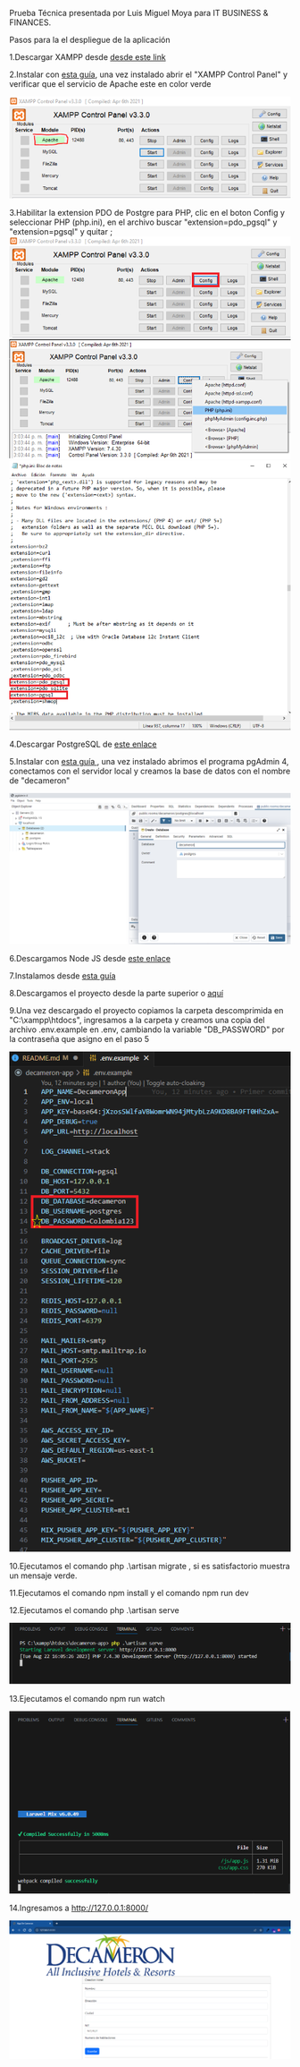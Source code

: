 Prueba Técnica presentada por Luis Miguel Moya para IT BUSINESS & FINANCES.

Pasos para la el despliegue de la aplicación

1.Descargar XAMPP desde <a href="https://sourceforge.net/projects/xampp/files/XAMPP%20Windows/7.4.30/xampp-windows-x64-7.4.30-1-VC15-installer.exe/download">desde este link</a>

2.Instalar con <a href="https://www.wikihow.com/Install-XAMPP-for-Windows">esta guía</a>, una vez instalado abrir el "XAMPP Control Panel" y verificar que el servicio de Apache este en color verde

![Alt text](./public/install/xampp_control_panel.png)

3.Habilitar la extension PDO de Postgre para PHP, clic en el boton Config y seleccionar PHP (php.ini), en el archivo buscar "extension=pdo_pgsql" y "extension=pgsql" y quitar ;
![Alt text](./public/install/config1.png)
![Alt text](./public/install/config2.png)
![Alt text](./public/install/config3.png)

4.Descargar PostgreSQL de <a href="https://www.enterprisedb.com/postgresql-tutorial-resources-training-2?uuid=7b1a8f61-1469-4f8a-959e-e22e97e06691&campaignId=Product_Trial_PostgreSQL_15"> este enlace </a>

5.Instalar con <a href="https://www.postgresqltutorial.com/postgresql-getting-started/install-postgresql/"> esta guía </a>, una vez instalado abrimos el programa pgAdmin 4, conectamos con el servidor local y creamos la base de datos con el nombre de "decameron"

![Alt text](./public/install/config4.png)

6.Descargamos Node JS desde <a href="https://nodejs.org/dist/v18.17.1/node-v18.17.1-x64.msi">este enlace</a>

7.Instalamos desde <a href="https://www.wikihow.com/Install-Node.Js-on-Windows">esta guía</a>

8.Descargamos el proyecto desde la parte superior o <a href="https://github.com/luismoya91/prueba_ITBF/archive/refs/heads/main.zip"> aquí </a>

9.Una vez descargado el proyecto copiamos la carpeta descomprimida en "C:\xampp\htdocs", ingresamos a la carpeta y creamos una copia del archivo .env.example en .env, cambiando la variable "DB_PASSWORD" por la contraseña que asigno en el paso 5

![Alt text](./public/install/config5.png)

10.Ejecutamos el comando <italic> php .\artisan migrate </italic>, si es satisfactorio muestra un mensaje verde.

11.Ejecutamos el comando <italic> npm install </italic> y el comando <italic> npm run dev </italic>

12.Ejecutamos el comando <italic> php .\artisan serve </italic>

![Alt text](./public/install/config6.png)

13.Ejecutamos el comando <italic> npm run watch </italic>

![Alt text](./public/install/config7.png)

14.Ingresamos a http://127.0.0.1:8000/

![Alt text](./public/install/config8.png)

